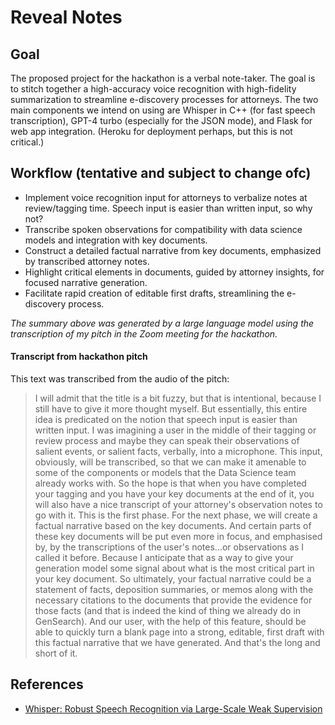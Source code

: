 # Reveal Notes


## Goal
The proposed project for the hackathon is a verbal note-taker. The goal is to stitch together a high-accuracy voice recognition with high-fidelity summarization to streamline e-discovery processes for attorneys. The two main components we intend on using are Whisper in C++ (for fast speech transcription), GPT-4 turbo (especially for the JSON mode), and Flask for web app integration. (Heroku for deployment perhaps, but this is not critical.)

## Workflow (tentative and subject to change ofc)
* Implement voice recognition input for attorneys to verbalize notes at review/tagging time. Speech input is easier than written input, so why not?
* Transcribe spoken observations for compatibility with data science models and integration with key documents.
* Construct a detailed factual narrative from key documents, emphasized by transcribed attorney notes.
* Highlight critical elements in documents, guided by attorney insights, for focused narrative generation.
* Facilitate rapid creation of editable first drafts, streamlining the e-discovery process. 

*The summary above was generated by a large language model using the transcription of my pitch in the Zoom meeting for the hackathon.*

#### Transcript from hackathon pitch
This text was transcribed from the audio of the pitch:

> I will admit that the title is a bit fuzzy, but that is intentional, because I still have to give it more thought myself. But essentially, this entire idea is predicated on the notion that speech input is easier than written input.
> I was imagining a user in the middle of their tagging or review process and maybe they can speak their observations of salient events, or salient facts, verbally, into a microphone. This input, obviously, will be transcribed, so that we can make it amenable to some of the components or models that the Data Science team already works with.
> So the hope is that when you have completed your tagging and you have your key documents at the end of it, you will also have a nice transcript of your attorney's observation notes to go with it. This is the first phase.
> For the next phase, we will create a factual narrative based on the key documents. And certain parts of these key documents will be put even more in focus, and emphasised by, by the transcriptions of the user's notes...or observations as I called it before. Because I anticipate that as a way to give your generation model some signal about what is the most critical part in your key document.  So ultimately, your factual narrative could be a statement of facts, deposition summaries, or memos along with the necessary citations to the documents that provide the evidence for those facts (and that is indeed the kind of thing we already do in GenSearch).
> And our user, with the help of this feature, should be able to quickly turn a blank page into a strong, editable, first draft with this factual narrative that we have generated. 
> And that's the long and short of it.

## References
- [Whisper: Robust Speech Recognition via Large-Scale Weak Supervision](https://cdn.openai.com/papers/whisper.pdf)
